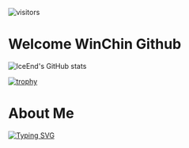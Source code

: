 ![visitors](https://visitor-badge.glitch.me/badge?page_id=winchin&left_color=green&right_color=red)

# **Welcome WinChin Github**

![IceEnd's GitHub stats](https://github-immortality.vercel.app/api?username=Win-Chin)

[![trophy](https://github-profile-trophy.vercel.app/?username=Win-Chin)](https://github.com/ryo-ma/github-profile-trophy)

# **About Me**

[![Typing SVG](https://readme-typing-svg.demolab.com/?lines=https://qinclan.cn;btw099692;26464342)](https://git.io/typing-svg)


